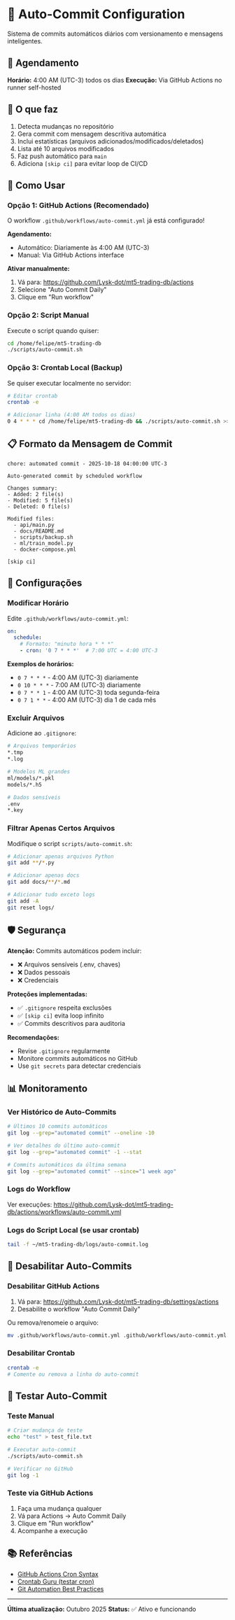 # 🤖 Auto-Commit Configuration

Sistema de commits automáticos diários com versionamento e mensagens inteligentes.

## 📅 Agendamento

**Horário:** 4:00 AM (UTC-3) todos os dias
**Execução:** Via GitHub Actions no runner self-hosted

## 🎯 O que faz

1. Detecta mudanças no repositório
2. Gera commit com mensagem descritiva automática
3. Inclui estatísticas (arquivos adicionados/modificados/deletados)
4. Lista até 10 arquivos modificados
5. Faz push automático para `main`
6. Adiciona `[skip ci]` para evitar loop de CI/CD

## 🚀 Como Usar

### Opção 1: GitHub Actions (Recomendado)

O workflow `.github/workflows/auto-commit.yml` já está configurado!

**Agendamento:**

- Automático: Diariamente às 4:00 AM (UTC-3)
- Manual: Via GitHub Actions interface

**Ativar manualmente:**

1. Vá para: <https://github.com/Lysk-dot/mt5-trading-db/actions>
2. Selecione "Auto Commit Daily"
3. Clique em "Run workflow"

### Opção 2: Script Manual

Execute o script quando quiser:

```bash
cd /home/felipe/mt5-trading-db
./scripts/auto-commit.sh
```

### Opção 3: Crontab Local (Backup)

Se quiser executar localmente no servidor:

```bash
# Editar crontab
crontab -e

# Adicionar linha (4:00 AM todos os dias)
0 4 * * * cd /home/felipe/mt5-trading-db && ./scripts/auto-commit.sh >> /home/felipe/mt5-trading-db/logs/auto-commit.log 2>&1
```

## 📋 Formato da Mensagem de Commit

```
chore: automated commit - 2025-10-18 04:00:00 UTC-3

Auto-generated commit by scheduled workflow

Changes summary:
- Added: 2 file(s)
- Modified: 5 file(s)
- Deleted: 0 file(s)

Modified files:
  - api/main.py
  - docs/README.md
  - scripts/backup.sh
  - ml/train_model.py
  - docker-compose.yml

[skip ci]
```

## 🔧 Configurações

### Modificar Horário

Edite `.github/workflows/auto-commit.yml`:

```yaml
on:
  schedule:
    # Formato: "minuto hora * * *"
    - cron: '0 7 * * *'  # 7:00 UTC = 4:00 UTC-3
```

**Exemplos de horários:**

- `0 7 * * *` - 4:00 AM (UTC-3) diariamente
- `0 10 * * *` - 7:00 AM (UTC-3) diariamente
- `0 7 * * 1` - 4:00 AM (UTC-3) toda segunda-feira
- `0 7 1 * *` - 4:00 AM (UTC-3) dia 1 de cada mês

### Excluir Arquivos

Adicione ao `.gitignore`:

```bash
# Arquivos temporários
*.tmp
*.log

# Modelos ML grandes
ml/models/*.pkl
models/*.h5

# Dados sensíveis
.env
*.key
```

### Filtrar Apenas Certos Arquivos

Modifique o script `scripts/auto-commit.sh`:

```bash
# Adicionar apenas arquivos Python
git add **/*.py

# Adicionar apenas docs
git add docs/**/*.md

# Adicionar tudo exceto logs
git add -A
git reset logs/
```

## 🛡️ Segurança

**Atenção:** Commits automáticos podem incluir:

- ❌ Arquivos sensíveis (.env, chaves)
- ❌ Dados pessoais
- ❌ Credenciais

**Proteções implementadas:**

- ✅ `.gitignore` respeita exclusões
- ✅ `[skip ci]` evita loop infinito
- ✅ Commits descritivos para auditoria

**Recomendações:**

- Revise `.gitignore` regularmente
- Monitore commits automáticos no GitHub
- Use `git secrets` para detectar credenciais

## 📊 Monitoramento

### Ver Histórico de Auto-Commits

```bash
# Últimos 10 commits automáticos
git log --grep="automated commit" --oneline -10

# Ver detalhes do último auto-commit
git log --grep="automated commit" -1 --stat

# Commits automáticos da última semana
git log --grep="automated commit" --since="1 week ago"
```

### Logs do Workflow

Ver execuções:
<https://github.com/Lysk-dot/mt5-trading-db/actions/workflows/auto-commit.yml>

### Logs do Script Local (se usar crontab)

```bash
tail -f ~/mt5-trading-db/logs/auto-commit.log
```

## 🔄 Desabilitar Auto-Commits

### Desabilitar GitHub Actions

1. Vá para: <https://github.com/Lysk-dot/mt5-trading-db/settings/actions>
2. Desabilite o workflow "Auto Commit Daily"

Ou remova/renomeie o arquivo:

```bash
mv .github/workflows/auto-commit.yml .github/workflows/auto-commit.yml.disabled
```

### Desabilitar Crontab

```bash
crontab -e
# Comente ou remova a linha do auto-commit
```

## 🧪 Testar Auto-Commit

### Teste Manual

```bash
# Criar mudança de teste
echo "test" > test_file.txt

# Executar auto-commit
./scripts/auto-commit.sh

# Verificar no GitHub
git log -1
```

### Teste via GitHub Actions

1. Faça uma mudança qualquer
2. Vá para Actions → Auto Commit Daily
3. Clique em "Run workflow"
4. Acompanhe a execução

## 📚 Referências

- [GitHub Actions Cron Syntax](https://docs.github.com/en/actions/using-workflows/events-that-trigger-workflows#schedule)
- [Crontab Guru (testar cron)](https://crontab.guru/)
- [Git Automation Best Practices](https://git-scm.com/book/en/v2/Customizing-Git-Git-Hooks)

---

**Última atualização:** Outubro 2025
**Status:** ✅ Ativo e funcionando
